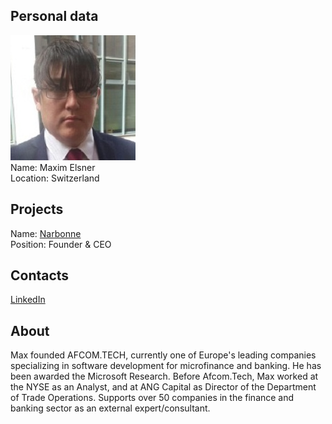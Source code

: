 ## Personal data
![maxim elsner photo](photo/maxim_elsner.jpg)  
Name:   Maxim Elsner  
Location: Switzerland  
## Projects 
Name: [Narbonne](../projects/narbonne.md)  
Position: Founder & CEO   
## Contacts
[LinkedIn](https://www.linkedin.com/in/maxim-elsner-051b8814a/)    
## About
Max founded AFCOM.TECH, currently one of Europe's leading companies specializing in software development for microfinance and banking. He has been awarded the Microsoft Research. Before Afcom.Tech, Max worked at the NYSE as an Analyst, and at ANG Capital as Director of the Department of Trade Operations. Supports over 50 companies in the finance and banking sector as an external expert/consultant.
